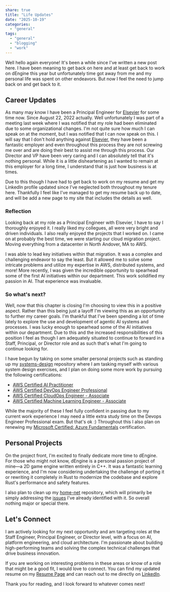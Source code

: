 ```yaml
---
share: true
title: "Life Updates"
date: "2025-10-19"
categories:
  - "general"
tags:
  - "general"
  - "blogging"
  - "work"
---
```


Well hello again everyone!  It's been a while since I've written a new post here.  I have been meaning to get back on here and at least get back to work on dEngine this year but unfortunately time got away from me and my personal life was spent on other endeavors.   But now I feel the need to jump back on and get back to it.

## Career Updates

As many may know I have been a Principal Engineer for [Elsevier](https://www.elsevier.com) for some time now.  Since August 22, 2022 actually.  Well unfortunately I was part of a meeting last week where I was notified that my role had been eliminated due to some organizational changes.   I'm not quite sure how much I can speak on at the moment, but I was notified that I can now speak on this.  I will say that I don't hold anything against [Elsevier](https://www.elsevier.com), they have been a fantastic employer and even throughout this process they are not screwing me over and are doing their best to assist me through this process.  Our Director and VP have been very caring and I can absolutely tell that it's nothing personal.  While it is a little disheartening as I wanted to remain at this employer for a long time, I understand that is just how business is at times.

Due to this though I have had to get back to work on my resume and get my LinkedIn profile updated since I've neglected both throughout my tenure here.  Thankfully I feel like I've managed to get my resume back up to date, and will be add a new page to my site that includes the details as well.

### Reflection

Looking back at my role as a Principal Engineer with Elsevier, I have to say I thoroughly enjoyed it.  I really liked my collegues, all were very bright and driven individuals.   I also really enjoyed the projects that I worked on.  I came on at probably the best time, we were starting our cloud migration project.  Moving everything from a datacenter in North Andover, MA to AWS.  

I was able to lead key initiatives within that migration. It was a complex and challenging endeavor to say the least.  But it allowed me to solve some intricate problems and utilize my expertise in AWS, distributed systems, and more! More recently, I was given the incredible opportunity to spearhead some of the first AI initiatives within our department. This work solidified my passion in AI. That experience was invaluable.

### So what's next?

Well, now that this chapter is closing I'm choosing to view this in a positive aspect.  Rather than this being just a layoff I'm viewing this as an opportunity to further my career goals.  I'm thankful that I've been spending a lot of time lately to explore the use and development of agentic AI systems and processes.   I was lucky enough to spearhead some of the AI initiatives within our department.  Due to this and the increased responsibilities of this position I feel as though I am adequately situated to continue to forward in a Staff, Principal, or Director role and as such that's what I'm going to continue looking for.

I have begun by taking on some smaller personal projects such as standing up my [systems-design](https://github.com/DCCoder90/system-design) repository where I am tasking myself with various system design exercises, and I plan on doing some more work by pursuing the following certifications:

- [AWS Certified AI Practitioner](https://aws.amazon.com/certification/certified-ai-practitioner/)
- [AWS Certified DevOps Engineer Professional](https://aws.amazon.com/certification/certified-devops-engineer-professional/)
- [AWS Certified CloudOps Engineer - Associate](https://aws.amazon.com/certification/certified-cloudops-engineer-associate/)
- [AWS Certified Machine Learning Engineer - Associate](https://aws.amazon.com/certification/certified-machine-learning-engineer-associate/)

While the majority of these I feel fully confident in passing due to my current work experience I may need a little extra study time on the Devops Engineer Professional exam. But that's ok :) Throughout this I also plan on renewing my [Microsoft Certified: Azure Fundamentals](https://learn.microsoft.com/en-us/credentials/certifications/azure-fundamentals/) certification.

## Personal Projects

On the project front, I'm excited to finally dedicate more time to dEngine. For those who might not know, dEngine is a personal passion project of mine—a 2D game engine written entirely in C++. It was a fantastic learning experience, and I'm now considering undertaking the challenge of porting it or rewriting it completely in Rust to modernize the codebase and explore Rust's performance and safety features.

I also plan to clean up my [home-net](https://github.com/DCCoder90/home-net) repository, which will primarily be simply addressing the [issues](https://github.com/DCCoder90/home-net/issues) I've already identified with it. So overall nothing major or special there.

## Let's Connect

I am actively looking for my next opportunity and am targeting roles at the Staff Engineer, Principal Engineer, or Director level, with a focus on AI, platform engineering, and cloud architecture. I'm passionate about building high-performing teams and solving the complex technical challenges that drive business innovation.

If you are working on interesting problems in these areas or know of a role that might be a good fit, I would love to connect. You can find my updated resume on my [Resume Page](https://www.dccoder.com/resume) and can reach out to me directly on [LinkedIn](https://www.linkedin.com/in/dccoder/).

Thank you for reading, and I look forward to whatever comes next!